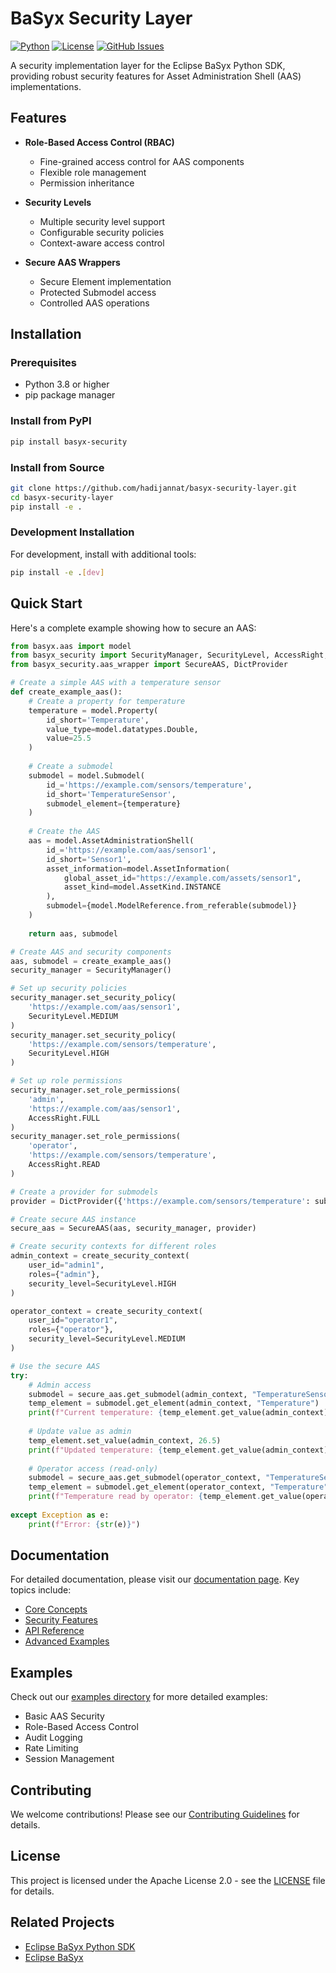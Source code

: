 # BaSyx Security Layer

[![Python](https://img.shields.io/badge/python-3.8%2B-blue)](https://www.python.org/downloads/)
[![License](https://img.shields.io/badge/license-Apache%202.0-blue.svg)](LICENSE)
[![GitHub Issues](https://img.shields.io/github/issues/hadijannat/basyx-security-layer)](https://github.com/hadijannat/basyx-security-layer/issues)

A security implementation layer for the Eclipse BaSyx Python SDK, providing robust security features for Asset Administration Shell (AAS) implementations.

## Features

- **Role-Based Access Control (RBAC)**
  - Fine-grained access control for AAS components
  - Flexible role management
  - Permission inheritance

- **Security Levels**
  - Multiple security level support
  - Configurable security policies
  - Context-aware access control

- **Secure AAS Wrappers**
  - Secure Element implementation
  - Protected Submodel access
  - Controlled AAS operations

## Installation

### Prerequisites
- Python 3.8 or higher
- pip package manager

### Install from PyPI
```bash
pip install basyx-security
```

### Install from Source
```bash
git clone https://github.com/hadijannat/basyx-security-layer.git
cd basyx-security-layer
pip install -e .
```

### Development Installation
For development, install with additional tools:
```bash
pip install -e .[dev]
```

## Quick Start

Here's a complete example showing how to secure an AAS:

```python
from basyx.aas import model
from basyx_security import SecurityManager, SecurityLevel, AccessRight, create_security_context
from basyx_security.aas_wrapper import SecureAAS, DictProvider

# Create a simple AAS with a temperature sensor
def create_example_aas():
    # Create a property for temperature
    temperature = model.Property(
        id_short='Temperature',
        value_type=model.datatypes.Double,
        value=25.5
    )
    
    # Create a submodel
    submodel = model.Submodel(
        id_='https://example.com/sensors/temperature',
        id_short='TemperatureSensor',
        submodel_element={temperature}
    )
    
    # Create the AAS
    aas = model.AssetAdministrationShell(
        id_='https://example.com/aas/sensor1',
        id_short='Sensor1',
        asset_information=model.AssetInformation(
            global_asset_id="https://example.com/assets/sensor1",
            asset_kind=model.AssetKind.INSTANCE
        ),
        submodel={model.ModelReference.from_referable(submodel)}
    )
    
    return aas, submodel

# Create AAS and security components
aas, submodel = create_example_aas()
security_manager = SecurityManager()

# Set up security policies
security_manager.set_security_policy(
    'https://example.com/aas/sensor1',
    SecurityLevel.MEDIUM
)
security_manager.set_security_policy(
    'https://example.com/sensors/temperature',
    SecurityLevel.HIGH
)

# Set up role permissions
security_manager.set_role_permissions(
    'admin',
    'https://example.com/aas/sensor1',
    AccessRight.FULL
)
security_manager.set_role_permissions(
    'operator',
    'https://example.com/sensors/temperature',
    AccessRight.READ
)

# Create a provider for submodels
provider = DictProvider({'https://example.com/sensors/temperature': submodel})

# Create secure AAS instance
secure_aas = SecureAAS(aas, security_manager, provider)

# Create security contexts for different roles
admin_context = create_security_context(
    user_id="admin1",
    roles={"admin"},
    security_level=SecurityLevel.HIGH
)

operator_context = create_security_context(
    user_id="operator1",
    roles={"operator"},
    security_level=SecurityLevel.MEDIUM
)

# Use the secure AAS
try:
    # Admin access
    submodel = secure_aas.get_submodel(admin_context, "TemperatureSensor")
    temp_element = submodel.get_element(admin_context, "Temperature")
    print(f"Current temperature: {temp_element.get_value(admin_context)}")
    
    # Update value as admin
    temp_element.set_value(admin_context, 26.5)
    print(f"Updated temperature: {temp_element.get_value(admin_context)}")
    
    # Operator access (read-only)
    submodel = secure_aas.get_submodel(operator_context, "TemperatureSensor")
    temp_element = submodel.get_element(operator_context, "Temperature")
    print(f"Temperature read by operator: {temp_element.get_value(operator_context)}")
    
except Exception as e:
    print(f"Error: {str(e)}")
```

## Documentation

For detailed documentation, please visit our [documentation page](docs/). Key topics include:

- [Core Concepts](docs/core-concepts.md)
- [Security Features](docs/security-features.md)
- [API Reference](docs/api-reference.md)
- [Advanced Examples](docs/examples.md)

## Examples

Check out our [examples directory](examples/) for more detailed examples:

- Basic AAS Security
- Role-Based Access Control
- Audit Logging
- Rate Limiting
- Session Management

## Contributing

We welcome contributions! Please see our [Contributing Guidelines](CONTRIBUTING.md) for details.

## License

This project is licensed under the Apache License 2.0 - see the [LICENSE](LICENSE) file for details.

## Related Projects

- [Eclipse BaSyx Python SDK](https://github.com/eclipse-basyx/basyx-python-sdk)
- [Eclipse BaSyx](https://www.eclipse.org/basyx/)
